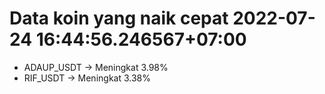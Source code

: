 # Data koin yang naik cepat 2022-07-24 16:44:56.246567+07:00

* ADAUP_USDT -> Meningkat 3.98%
* RIF_USDT -> Meningkat 3.38%
